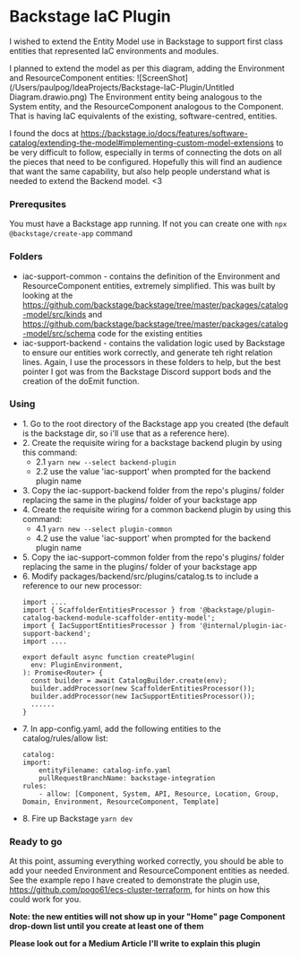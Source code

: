 # Backstage IaC Plugin
I wished to extend the Entity Model use in Backstage to support first class entities that represented IaC environments and modules.

I planned to extend the model as per this diagram, adding the Environment and ResourceComponent entities:
![ScreenShot](/Users/paulpog/IdeaProjects/Backstage-IaC-Plugin/Untitled Diagram.drawio.png)
The Environment entity being analogous to the System entity, and the ResourceComponent analogous to the Component. That is having IaC equivalents of the existing, software-centred, entities.  

I found the docs at https://backstage.io/docs/features/software-catalog/extending-the-model#implementing-custom-model-extensions to be very difficult to follow, especially in terms of connecting the dots on all the pieces that need to be configured. Hopefully this will find an audience that want the same capability, but also help people understand what is needed to extend the Backend model. <3

### Prerequsites

You must have a Backstage app running. If not you can create one with `npx @backstage/create-app` command

### Folders

* iac-support-common - contains the definition of the Environment and ResourceComponent entities, extremely simplified. This was built by looking at the https://github.com/backstage/backstage/tree/master/packages/catalog-model/src/kinds and https://github.com/backstage/backstage/tree/master/packages/catalog-model/src/schema code for the existing entities
* iac-support-backend - contains the validation logic used by Backstage to ensure our entities work correctly, and generate teh right relation lines. Again, I use the processors in these folders to help, but the best pointer I got was from the Backstage Discord support bods and the creation of the doEmit function.

### Using

* 1\. Go to the  root directory of the Backstage app you created (the default is the backstage dir, so i'll use that as a reference here).
* 2\. Create the requisite wiring for a backstage backend plugin by using this command:
  * 2\.1 `yarn new --select backend-plugin`
  * 2\.2 use the value 'iac-support' when prompted for the backend plugin name
* 3\. Copy the iac-support-backend folder from the repo's plugins/ folder replacing the same in the  plugins/ folder of your backstage app
* 4\. Create the requisite wiring for a common backend plugin by using this command:
  * 4\.1 `yarn new --select plugin-common`
  * 4\.2 use the value 'iac-support' when prompted for the backend plugin name
* 5\. Copy the iac-support-common folder from the repo's plugins/ folder replacing the same in the  plugins/ folder of your backstage app
* 6\. Modify packages/backend/src/plugins/catalog.ts to include a reference to our new processor:
   ```
   import ....
   import { ScaffolderEntitiesProcessor } from '@backstage/plugin-catalog-backend-module-scaffolder-entity-model';
   import { IacSupportEntitiesProcessor } from '@internal/plugin-iac-support-backend';
   import ....
   
   export default async function createPlugin(
     env: PluginEnvironment,
   ): Promise<Router> {
     const builder = await CatalogBuilder.create(env);
     builder.addProcessor(new ScaffolderEntitiesProcessor());
     builder.addProcessor(new IacSupportEntitiesProcessor());
     ......
   }

    ```
* 7\. In app-config.yaml, add the following entities to the catalog/rules/allow list:
    ```
    catalog:
    import:
        entityFilename: catalog-info.yaml
        pullRequestBranchName: backstage-integration
    rules:
        - allow: [Component, System, API, Resource, Location, Group, Domain, Environment, ResourceComponent, Template]
    ```
* 8\. Fire up Backstage `yarn dev`

### Ready to go

At this point, assuming everything worked correctly, you should be able to add your needed Environment and ResourceComponent entities as needed.
See the example repo I have created to demonstrate the plugin use,  https://github.com/pogo61/ecs-cluster-terraform, for hints on how this could work for you.

**Note: the new entities will not show up in your "Home" page Component drop-down list until you create at least one of them**

**Please look out for a Medium Article I'll write to explain this plugin**
